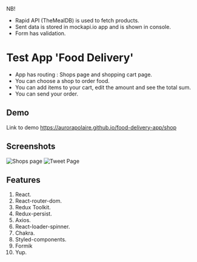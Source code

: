 NB!

- Rapid API (TheMealDB) is used to fetch products.
- Sent data is stored in mockapi.io app and is shown in console.
- Form has validation.

# Test App 'Food Delivery'

- App has routing : Shops page and shopping cart page.
- You can choose a shop to order food.
- You can add items to your cart, edit the amount and see the total sum.
- You can send your order.

## Demo

Link to demo
https://aurorapolaire.github.io/food-delivery-app/shop

## Screenshots

![Shops page](https://i.ibb.co/crCtqvz/food-delivery.png)
![Tweet Page](https://i.ibb.co/qBsfSVP/food-delivery2.jpg)

## Features

1. React.
2. React-router-dom.
3. Redux Toolkit.
4. Redux-persist.
5. Axios.
6. React-loader-spinner.
7. Chakra.
8. Styled-components.
9. Formik
10. Yup.
